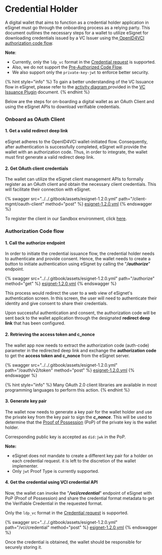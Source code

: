# Credential Holder

A digital wallet that aims to function as a credential holder application in eSignet must go through the onboarding process as a relying party. This document outlines the necessary steps for a wallet to utilize eSignet for downloading credentials issued by a VC Issuer using the[ OpenID4VCI authorization code flow](https://openid.net/specs/openid-4-verifiable-credential-issuance-1\_0.html#name-authorization-code-flow).

**Note**:&#x20;

* Currently, only the `ldp_vc` format in the [Credential request](https://openid.net/specs/openid-4-verifiable-credential-issuance-1\_0.html#name-credential-request-4) is supported.
* Also, we do not support the [Pre-Authorized Code Flow](https://openid.net/specs/openid-4-verifiable-credential-issuance-1\_0.html#name-pre-authorized-code-flow).
* We also support only the `private-key-jwt` to enforce better security.

{% hint style="info" %}
To gain a better understanding of the VC Issuance flow in eSignet, please refer to the [activity diagram ](../vc-issuance.md#appendix-vc-issuance-flow)provided in the [VC Issuance Plugin](../vc-issuance.md) document.&#x20;
{% endhint %}

Below are the steps for on-boarding a digital wallet as an OAuth Client and using the eSignet APIs to download verifiable credentials.

### Onboard as OAuth Client

#### 1. Get a valid redirect deep link

eSignet adheres to the OpenID4VCI wallet-initiated flow. Consequently, after authentication is successfully completed, eSignet will provide the wallet with an authorization code. Thus, in order to integrate, the wallet must first generate a valid redirect deep link.

#### 2. Get OAuth client credentials

The wallet can utilize the eSignet client management APIs to formally register as an OAuth client and obtain the necessary client credentials. This will facilitate their connection with eSignet.&#x20;

{% swagger src="../../.gitbook/assets/esignet-1.2.0.yml" path="/client-mgmt/oauth-client" method="post" %}
[esignet-1.2.0.yml](../../.gitbook/assets/esignet-1.2.0.yml)
{% endswagger %}

To register the client in our Sandbox environment, click [here](../../try-it-out/).

### **Authorization Code flow**

#### 1. Call the authorize endpoint

In order to initiate the credential issuance flow, the credential holder needs to authenticate and provide consent. Hence, the wallet needs to create a button to initiate authentication using eSignet by calling the "_**/authorize**_" endpoint.

{% swagger src="../../.gitbook/assets/esignet-1.2.0.yml" path="/authorize" method="get" %}
[esignet-1.2.0.yml](../../.gitbook/assets/esignet-1.2.0.yml)
{% endswagger %}

This process would redirect the user to a web view of eSignet's authentication screen. In this screen, the user will need to authenticate their identity and give consent to share their credentials.

Upon successful authentication and consent, the authorization code will be sent back to the wallet application through the designated **redirect deep link** that has been configured.

#### 2. Retrieving the access token and c\_nonce

The wallet app now needs to extract the authorization code (auth-code) parameter in the redirected deep link and exchange the **authorization code** to get the **access token and c\_nonce** from the eSignet server.

{% swagger src="../../.gitbook/assets/esignet-1.2.0.yml" path="/oauth/v2/token" method="post" %}
[esignet-1.2.0.yml](../../.gitbook/assets/esignet-1.2.0.yml)
{% endswagger %}

{% hint style="info" %}
Many OAuth 2.0 client libraries are available in most programming languages to perform this action.
{% endhint %}

#### 3. Generate key pair

The wallet now needs to generate a key pair for the wallet holder and use the private key from the key pair to sign the _**c\_nonce**_. This will be used to determine that the [Proof of Possession](https://openid.net/specs/openid-4-verifiable-credential-issuance-1\_0.html#name-proof-types) (PoP) of the private key is the wallet holder.

Corresponding public key is accepted as `did:jwk` in the PoP.

**Note:**&#x20;

* eSignet does not mandate to create a different key pair for a holder on each credential request. it is left to the discretion of the wallet implementer.
* Only `jwt` Proof Type is currently supported.

#### 4. Get the credential using VCI credential API

Now, the wallet can invoke the "_**/vci/credential**_" endpoint of eSignet with PoP (Proof of Possession) and share the credential format metadata to get the Verifiable Credential in the requested format.

Only the `ldp_vc` format in the [Credential request](https://openid.net/specs/openid-4-verifiable-credential-issuance-1\_0.html#name-credential-request-4) is supported.&#x20;

{% swagger src="../../.gitbook/assets/esignet-1.2.0.yml" path="/vci/credential" method="post" %}
[esignet-1.2.0.yml](../../.gitbook/assets/esignet-1.2.0.yml)
{% endswagger %}

Once the credential is obtained, the wallet should be responsible for securely storing it.
